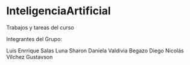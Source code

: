 # InteligenciaArtificial
Trabajos y tareas del curso

Integrantes del Grupo:

Luis Enrrique Salas Luna
Sharon Daniela Valdivia Begazo
Diego Nicolás Vílchez Gustavson

